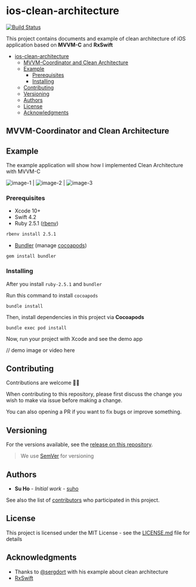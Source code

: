 # ios-clean-architecture
[![Build Status][travis-img]][travis-url]

This project contains documents and example of clean architecture of iOS application based on **MVVM-C** and **RxSwift**

- [ios-clean-architecture](#ios-clean-architecture)
  - [MVVM-Coordinator and Clean Architecture](#mvvm-coordinator-and-clean-architecture)
  - [Example](#example)
    - [Prerequisites](#prerequisites)
    - [Installing](#installing)
  - [Contributing](#contributing)
  - [Versioning](#versioning)
  - [Authors](#authors)
  - [License](#license)
  - [Acknowledgments](#acknowledgments)

## MVVM-Coordinator and Clean Architecture



## Example

The example application will show how I implemented Clean Architecture with MVVM-C

![image-1] | ![image-2] | ![image-3]

### Prerequisites

- Xcode 10+
- Swift 4.2
- Ruby 2.5.1 ([rbenv][rbenv])

```bash
rbenv install 2.5.1
```

- [Bundler][bundler] (manage [cocoapods][cocoapods])

```base
gem install bundler
```

### Installing

After you install `ruby-2.5.1` and `bundler`

Run this command to install `cocoapods`

```base
bundle install
```

Then, install dependencies in this project via **Cocoapods**

```base
bundle exec pod install
```

Now, run your project with Xcode and see the demo app

// demo image or video here

## Contributing

Contributions are welcome 🎉🎊

When contributing to this repository, please first discuss the change you wish to make via issue before making a change.

You can also opening a PR if you want to fix bugs or improve something.

## Versioning

For the versions available, see the [release on this repository][releases]. 

> We use [SemVer](http://semver.org/) for versioning

## Authors

* **Su Ho** - *Initial work* - [suho][suho]

See also the list of [contributors][contributors] who participated in this project.

## License

This project is licensed under the MIT License - see the [LICENSE.md][license] file for details

## Acknowledgments

* Thanks to [@sergdort][sergdort] with his example about clean architecture
* [RxSwift][rxswift]

[releases]: https://github.com/suho/ios-clean-architecture/releases
[suho]: https://github.com/suho
[contributors]: https://github.com/suho/ios-clean-architecture/contributors
[license]: ./LICENSE.md
[bundler]: https://bundler.io/
[rbenv]: https://github.com/rbenv/rbenv
[cocoapods]: https://cocoapods.org/
[fastlane]: https://fastlane.tools/
[sergdort]: https://github.com/sergdort
[rxswift]: https://github.com/ReactiveX/RxSwift
[image-1]: ./screenshots/add_task_framed.png
[image-2]: ./screenshots/settings_framed.png
[image-3]: ./screenshots/today_tasks_framed.png
[travis-img]: https://travis-ci.org/suho/ios-clean-architecture.svg?branch=master
[travis-url]: https://travis-ci.org/suho/ios-clean-architecture

